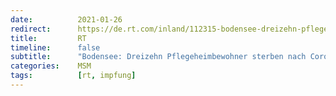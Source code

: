 ```yaml
---
date:          2021-01-26
redirect:      https://de.rt.com/inland/112315-bodensee-dreizehn-pflegeheimbewohner-sterben-nach/
title:         RT
timeline:      false
subtitle:      "Bodensee: Dreizehn Pflegeheimbewohner sterben nach Corona-Impfung"
categories:    MSM
tags:          [rt, impfung]
---
```

